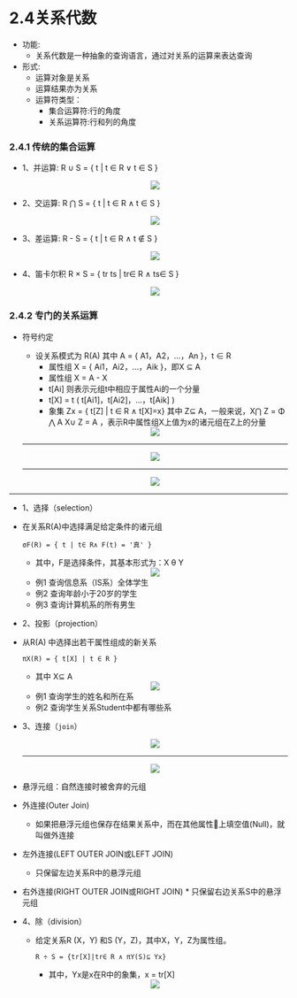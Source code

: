 # 2.4关系代数

* 功能:
  * 关系代数是一种抽象的查询语言，通过对关系的运算来表达查询
* 形式:
  * 运算对象是关系
  * 运算结果亦为关系
  * 运算符类型：
    * 集合运算符:行的角度
    * 关系运算符:行和列的角度

### 2.4.1  传统的集合运算

* 1、并运算:	R ∪ S = { t | t ∈ R ∨ t ∈ S  }


   <div align="center"><img src="./img/并运算.png"/></div>

* 2、交运算:	R ⋂ S = { t | t ∈ R ∧ t ∈ S }


   <div align="center"><img src="./img/交运算.png"/></div>

* 3、差运算:	R - S = { t | t ∈ R ∧ t ∉ S }

   <div align="center"><img src="./img/差运算.png"/></div>

* 4、笛卡尔积	R × S = { tr  ts | tr∈ R ∧ ts∈ S }

   <div align="center"><img src="./img/笛卡尔积1.png"/></div>


### 2.4.2 专门的关系运算

* 符号约定
  * 设关系模式为 R(A) 其中 A = { A1，A2，…，An }，t ∈ R
    * 属性组 X = { Ai1，Ai2，…，Aik }，即X ⊆ A
    * 属性组 X  = A - X
    * t[Ai] 则表示元组t中相应于属性Ai的一个分量
    * t[X] = t ( t[Ai1]，t[Ai2]，…，t[Aik] )
    * 象集  Zx = { t[Z] | t ∈ R ∧  t[X]=x} 其中 Z⊆ A，一般来说，X⋂ Z = Φ ⋀ A X∪ Z = A ，表示R中属性组X上值为x的诸元组在Z上的分量

   <div align="center"><img src="./img/student.png"/></div>
   
   ---------

   <div align="center"><img src="./img/course.png"/></div>
   
   ---------

   <div align="center"><img src="./img/sc.png"/></div>

-----------------

* 1、选择（selection）

* 在关系R(A)中选择满足给定条件的诸元组 

     `σF(R) = { t | t∈ R∧ F(t) = '真' }`
    
    * 其中，F是选择条件，其基本形式为：X θ Y


   <div align="center"><img src="./img/选择.png"/></div>

  * 例1 查询信息系（IS系）全体学生
  * 例2 查询年龄小于20岁的学生
  * 例3 查询计算机系的所有男生

* 2、投影（projection）

* 从R(A) 中选择出若干属性组成的新关系

     `πX(R) = { t[X] | t ∈ R }`      
     
     * 其中 X⊆ A

   <div align="center"><img src="./img/投影.png"/></div>

    * 例1 查询学生的姓名和所在系
    * 例2 查询学生关系Student中都有哪些系

* 3、连接（`join`）


   <div align="center"><img src="./img/连接1.png"/></div>
   
   -------
   
   <div align="center"><img src="./img/连接2.png"/></div>

* 悬浮元组：自然连接时被舍弃的元组
* 外连接(Outer Join)
    * 如果把悬浮元组也保存在结果关系中，而在其他属性上填空值(Null)，就叫做外连接
* 左外连接(LEFT OUTER JOIN或LEFT JOIN)
    * 只保留左边关系R中的悬浮元组
* 右外连接(RIGHT OUTER JOIN或RIGHT JOIN)
 	  * 只保留右边关系S中的悬浮元组

* 4、除（division）

    * 给定关系R (X，Y) 和S (Y，Z)，其中X，Y，Z为属性组。
    
      `R ÷ S = {tr[X]|tr∈ R ∧ πY(S)⊆ Yx}`
    
      * 其中，Yx是x在R中的象集，x = tr[X]

   <div align="center"><img src="./img/除.png"/></div>

















































